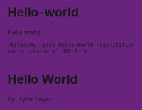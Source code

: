 # Hello-world
Hello world
<!DOCTYPE ;html>

<html ;lang="en-US">

<html>

<html ;body style=" background-color:rgb(104, 36, 124)">

<head>

    <title>My First Hello World Page</title>
    <meta ;charset=" UTF-8 ">

</head>

<body>
    <h1>Hello World</h1>
    <p>By: Tyler Sayer</p>
</body>

</html>
  
